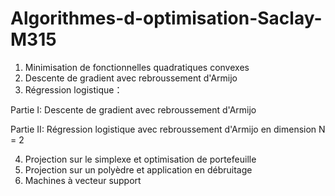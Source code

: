 # Algorithmes-d-optimisation-Saclay-M315
1.  Minimisation de fonctionnelles quadratiques convexes
2.  Descente de gradient avec rebroussement d'Armijo
3.  Régression logistique：

Partie I: Descente de gradient avec rebroussement d'Armijo

Partie II: Régression logistique avec rebroussement d'Armijo en dimension N = 2

4. Projection sur le simplexe et optimisation de portefeuille
5. Projection sur un polyèdre et application en débruitage
6. Machines à vecteur support
